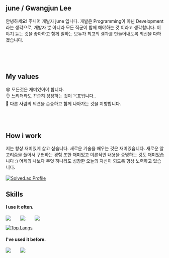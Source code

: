 
## june / Gwangjun Lee
안녕하세요! 주니어 개발자 june 입니다. 개발은 Programming이 아닌 Development라는 생각으로, 개발자 뿐 아니라 모든 직군이 함께 해야하는 것 이라고 생각합니다.
이야기 듣는 것을 좋아하고 함께 일하는 모두가 최고의 결과를 만들어내도록 최선을 다하겠습니다.

<br />
<br />
<br />

## My values
😎 모든것은 재미있어야 합니다.<br />
👌 느리더라도 꾸준히 성장하는 것이 목표입니다..<br />
🦻 다른 사람의 의견을 존중하고 함께 나아가는 것을 지향합니다.<br />
<br />
<br />
<br />

## How i work
저는 항상 재미있게 살고 싶습니다. 새로운 기술을 배우는 것은 재미있습니다. 새로운 알고리즘을 풀어서 구현하는 경험 또한 재미있고 이론적인 내용을 증명하는 것도 재미있습니다 :) 
어제의 나보다 무엇 하나라도 성장한 오늘의 자신이 되도록 항상 노력하고 있습니다.
<br />
<br />
[![Solved.ac Profile](http://mazassumnida.wtf/api/v2/generate_badge?boj=najojoda)](https://solved.ac/najojoda/)
<br />

## Skills
#### I use it often.
<div style="display:flex;gap:30px;flex-wrap:wrap;">
  <img src="https://img.shields.io/badge/c++-00599C?style=for-the-badge&logo=c%2B%2B&logoColor=white"/>
  <img src="https://img.shields.io/badge/Fortran-734F96?style=for-the-badge&logo=fortran&logoColor=black">
  <img src="https://img.shields.io/badge/js-F7DF1E?style=for-the-badge&logo=javascript&logoColor=black">
  <!-- <img src="https://img.shields.io/badge/express-000000?style=for-the-badge&logo=express&logoColor=white">
  <img src="https://img.shields.io/badge/nestjs-E0234E?style=for-the-badge&logo=nestjs&logoColor=white">
  <img src="https://img.shields.io/badge/react-61DAFB?style=for-the-badge&logo=react&logoColor=black">
  <img src="https://img.shields.io/badge/MySQL-4479A1?style=for-the-badge&logo=mysql&logoColor=white">
  <img src="https://img.shields.io/badge/Babel-F9DC3E?style=for-the-badge&logo=Babel&logoColor=black">
  <img src="https://img.shields.io/badge/Webpack-8DD6F9?style=for-the-badge&logo=Webpack&logoColor=black"> -->
</div>

[![Top Langs](https://github-readme-stats.vercel.app/api/top-langs/?username=availrum)](https://github.com/availrum/github-readme-stats)

#### I've used it before.
<div style="display:flex;gap:30px;flex-wrap:wrap;">
  <img src="https://img.shields.io/badge/Python-3776AB?style=for-the-badge&logo=python&logoColor=white">
  <img src="https://img.shields.io/badge/unity-FFFFFF?style=for-the-badge&logo=unity&logoColor=black">
  <!--<img src="https://img.shields.io/badge/Kotlin-7F52FF?style=for-the-badge&logo=Kotlin&logoColor=white">
  <img src="https://img.shields.io/badge/Swift-F05138?style=for-the-badge&logo=Swift&logoColor=white">
  <img src="https://img.shields.io/badge/Docker-2496ED?style=for-the-badge&logo=Docker&logoColor=white">
  <img src="https://img.shields.io/badge/Kubernetes-326CE5?style=for-the-badge&logo=Kubernetes&logoColor=white">
  <img src="https://img.shields.io/badge/Jenkins-D24939?style=for-the-badge&logo=Jenkins&logoColor=white">
  <img src="https://img.shields.io/badge/Elasticsearch-005571?style=for-the-badge&logo=Elasticsearch&logoColor=white">
  <img src="https://img.shields.io/badge/Logstash-005571?style=for-the-badge&logo=Logstash&logoColor=white">
  <img src="https://img.shields.io/badge/kibana-005571?style=for-the-badge&logo=Kibana&logoColor=white">
  <img src="https://img.shields.io/badge/AWS-232F3E?style=for-the-badge&logo=amazonaws&logoColor=white"> -->
</div>
<br />
<br />
<br />
